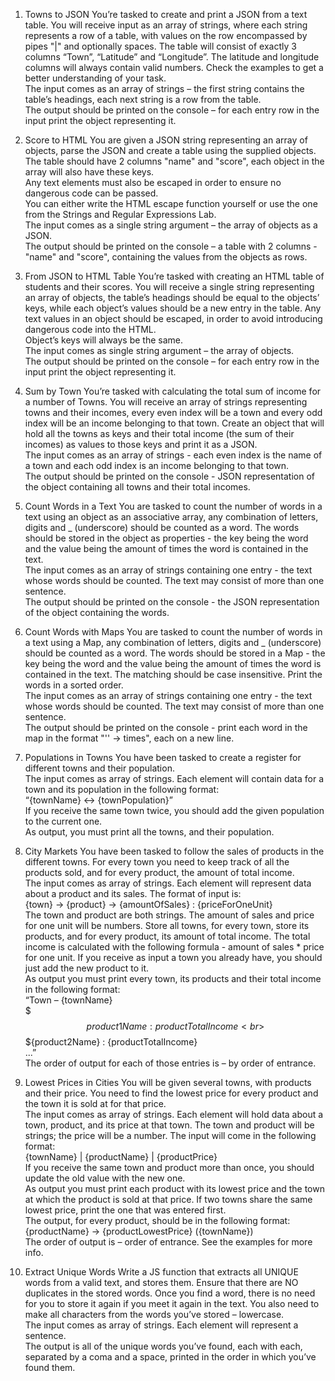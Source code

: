 1.	Towns to JSON
You’re tasked to create and print a JSON from a text table. You will receive input as an array of strings, where each string represents a row of a table, with values on the row encompassed by pipes "|" and optionally spaces. The table will consist of exactly 3 columns “Town”, “Latitude” and “Longitude”. The latitude and longitude columns will always contain valid numbers. Check the examples to get a better understanding of your task.<br>
The input comes as an array of strings – the first string contains the table’s headings, each next string is a row from the table.<br>
The output should be printed on the console – for each entry row in the input print the object representing it.

2.	Score to HTML
You are given a JSON string representing an array of objects, parse the JSON and create a table using the supplied objects. The table should have 2 columns "name" and "score", each object in the array will also have these keys.<br>
Any text elements must also be escaped in order to ensure no dangerous code can be passed.<br>
You can either write the HTML escape function yourself or use the one from the Strings and Regular Expressions Lab.<br>
The input comes as a single string argument – the array of objects as a JSON.<br>
The output should be printed on the console – a table with 2 columns - "name" and "score", containing the values from the objects as rows.

3.	From JSON to HTML Table
You’re tasked with creating an HTML table of students and their scores. You will receive a single string representing an array of objects, the table’s headings should be equal to the objects’ keys, while each object’s values should be a new entry in the table. Any text values in an object should be escaped, in order to avoid introducing dangerous code into the HTML. <br>
Object’s keys will always be the same. <br>
The input comes as single string argument – the array of objects.<br>
The output should be printed on the console – for each entry row in the input print the object representing it.

4.	Sum by Town
You’re tasked with calculating the total sum of income for a number of Towns. You will receive an array of strings representing towns and their incomes, every even index will be a town and every odd index will be an income belonging to that town. Create an object that will hold all the towns as keys and their total income (the sum of their incomes) as values to those keys and print it as a JSON. <br>
The input comes as an array of strings - each even index is the name of a town and each odd index is an income belonging to that town.<br>
The output should be printed on the console - JSON representation of the object containing all towns and their total incomes.

5.	Count Words in a Text
You are tasked to count the number of words in a text using an object as an associative array, any combination of letters, digits and _ (underscore) should be counted as a word. The words should be stored in the object as properties - the key being the word and the value being the amount of times the word is contained in the text. <br>
The input comes as an array of strings containing one entry - the text whose words should be counted. The text may consist of more than one sentence.<br>
The output should be printed on the console - the JSON representation of the object containing the words.

6.	Count Words with Maps
You are tasked to count the number of words in a text using a Map, any combination of letters, digits and _ (underscore) should be counted as a word. The words should be stored in a Map - the key being the word and the value being the amount of times the word is contained in the text. The matching should be case insensitive. Print the words in a sorted order.<br>
The input comes as an array of strings containing one entry - the text whose words should be counted. The text may consist of more than one sentence.<br>
The output should be printed on the console - print each word in the map in the format "'<word>' -> <count> times", each on a new line.

7.	Populations in Towns
You have been tasked to create a register for different towns and their population.<br>
The input comes as array of strings. Each element will contain data for a town and its population in the following format:<br>
“{townName} <-> {townPopulation}”<br>
If you receive the same town twice, you should add the given population to the current one.<br>
As output, you must print all the towns, and their population.

8.	City Markets
You have been tasked to follow the sales of products in the different towns. For every town you need to keep track of all the products sold, and for every product, the amount of total income.<br>
The input comes as array of strings. Each element will represent data about a product and its sales. The format of input is:<br>
{town} -> {product} -> {amountOfSales} : {priceForOneUnit}<br>
The town and product are both strings. The amount of sales and price for one unit will be numbers. Store all towns, for every town, store its products, and for every product, its amount of total income. The total income is calculated with the following formula - amount of sales * price for one unit. If you receive as input a town you already have, you should just add the new product to it.<br>
As output you must print every town, its products and their total income in the following format:<br>
“Town – {townName}<br>
 $$${product1Name} : {productTotalIncome}<br>
 $$${product2Name} : {productTotalIncome}<br>
 ...”<br>
The order of output for each of those entries is – by order of entrance.

9.	Lowest Prices in Cities
You will be given several towns, with products and their price. You need to find the lowest price for every product and the town it is sold at for that price.<br>
The input comes as array of strings. Each element will hold data about a town, product, and its price at that town. The town and product will be strings; the price will be a number. The input will come in the following format:<br>
{townName} | {productName} | {productPrice}<br>
If you receive the same town and product more than once, you should update the old value with the new one.<br>
As output you must print each product with its lowest price and the town at which the product is sold at that price. If two towns share the same lowest price, print the one that was entered first. <br>
The output, for every product, should be in the following format:<br>
{productName} -> {productLowestPrice} ({townName})<br>
The order of output is – order of entrance. See the examples for more info.

10.	Extract Unique Words
Write a JS function that extracts all UNIQUE words from a valid text, and stores them. Ensure that there are NO duplicates in the stored words. Once you find a word, there is no need for you to store it again if you meet it again in the text. You also need to make all characters from the words you’ve stored – lowercase.<br>
The input comes as array of strings. Each element will represent a sentence.<br>
The output is all of the unique words you’ve found, each with each, separated by a coma and a space, printed in the order in which you’ve found them. 
